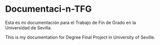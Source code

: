 # Documentaci-n-TFG

Esta es mi documentación para el Trabajo de Fin de Grado en la Universidad de Sevilla.

This is my documentation for Degree Final Project in University of Seville.
